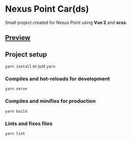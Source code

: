 # Nexus Point Car(ds) 
Small project created for Nexus Point using **Vue 2** and **scss**.

## [Preview](https://nexus-point-cards.netlify.app)

## Project setup
`yarn install` or just `yarn`

### Compiles and hot-reloads for development
```
yarn serve
```

### Compiles and minifies for production
```
yarn build
```

### Lints and fixes files
```
yarn lint
```
